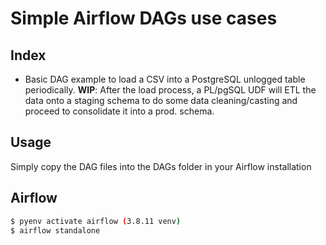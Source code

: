 # Simple Airflow DAGs use cases

## Index

* Basic DAG example to load a CSV into a PostgreSQL unlogged table periodically. **WIP**: After the load process, a PL/pgSQL UDF will ETL the data onto a staging schema to do some data cleaning/casting and proceed to consolidate it into a prod. schema.

## Usage

Simply copy the DAG files into the DAGs folder in your Airflow installation

## Airflow

```bash
$ pyenv activate airflow (3.8.11 venv)
$ airflow standalone

```